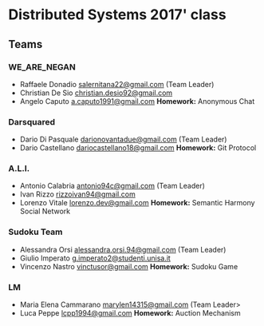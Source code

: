 
# Distributed Systems 2017' class

## Teams

### WE_ARE_NEGAN 
- Raffaele Donadio <salernitana22@gmail.com> (Team Leader)
- Christian De Sio <christian.desio92@gmail.com>
- Angelo Caputo <a.caputo1991@gmail.com>
**Homework:** Anonymous Chat

### Darsquared
- Dario Di Pasquale <darionovantadue@gmail.com> (Team Leader)
- Dario Castellano <dariocastellano18@gmail.com>
**Homework:** Git Protocol

### A.L.I.
- Antonio Calabria <antonio94c@gmail.com> (Team Leader)
- Ivan Rizzo rizzoivan94@gmail.com
- Lorenzo Vitale lorenzo.dev@gmail.com
**Homework:** Semantic Harmony Social Network

### Sudoku Team
- Alessandra Orsi <alessandra.orsi.94@gmail.com> (Team Leader)
- Giulio Imperato <g.imperato2@studenti.unisa.it>
- Vincenzo Nastro  <vinctusor@gmail.com>
**Homework:** Sudoku Game

### LM
- Maria Elena Cammarano <marylen14315@gmail.com> (Team Leader>
- Luca Peppe <lcpp1994@gmail.com>
**Homework:** Auction Mechanism
